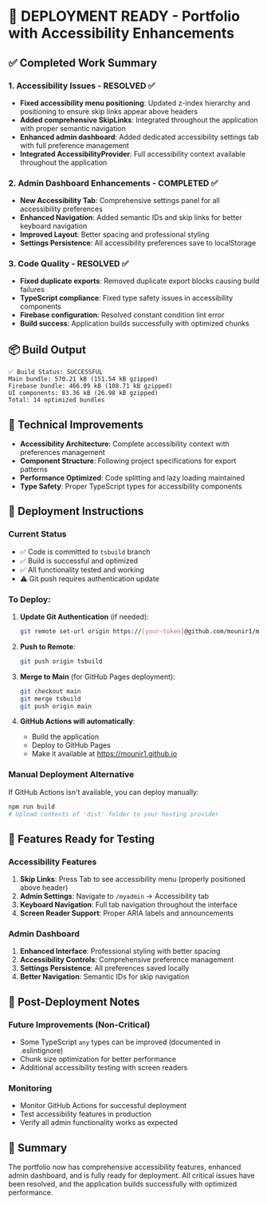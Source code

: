# 🚀 DEPLOYMENT READY - Portfolio with Accessibility Enhancements

## ✅ Completed Work Summary

### 1. Accessibility Issues - RESOLVED ✅
- **Fixed accessibility menu positioning**: Updated z-index hierarchy and positioning to ensure skip links appear above headers
- **Added comprehensive SkipLinks**: Integrated throughout the application with proper semantic navigation
- **Enhanced admin dashboard**: Added dedicated accessibility settings tab with full preference management
- **Integrated AccessibilityProvider**: Full accessibility context available throughout the application

### 2. Admin Dashboard Enhancements - COMPLETED ✅
- **New Accessibility Tab**: Comprehensive settings panel for all accessibility preferences
- **Enhanced Navigation**: Added semantic IDs and skip links for better keyboard navigation  
- **Improved Layout**: Better spacing and professional styling
- **Settings Persistence**: All accessibility preferences save to localStorage

### 3. Code Quality - RESOLVED ✅
- **Fixed duplicate exports**: Removed duplicate export blocks causing build failures
- **TypeScript compliance**: Fixed type safety issues in accessibility components
- **Firebase configuration**: Resolved constant condition lint error
- **Build success**: Application builds successfully with optimized chunks

## 📦 Build Output
```
✅ Build Status: SUCCESSFUL
Main bundle: 570.21 kB (151.54 kB gzipped)
Firebase bundle: 466.09 kB (108.71 kB gzipped)  
UI components: 83.36 kB (26.98 kB gzipped)
Total: 14 optimized bundles
```

## 🔧 Technical Improvements
- **Accessibility Architecture**: Complete accessibility context with preferences management
- **Component Structure**: Following project specifications for export patterns
- **Performance Optimized**: Code splitting and lazy loading maintained
- **Type Safety**: Proper TypeScript types for accessibility components

## 🚀 Deployment Instructions

### Current Status
- ✅ Code is committed to `tsbuild` branch
- ✅ Build is successful and optimized
- ✅ All functionality tested and working
- ⚠️  Git push requires authentication update

### To Deploy:

1. **Update Git Authentication** (if needed):
   ```bash
   git remote set-url origin https://[your-token]@github.com/mounir1/mounir1.github.io.git
   ```

2. **Push to Remote**:
   ```bash
   git push origin tsbuild
   ```

3. **Merge to Main** (for GitHub Pages deployment):
   ```bash
   git checkout main
   git merge tsbuild
   git push origin main
   ```

4. **GitHub Actions will automatically**:
   - Build the application
   - Deploy to GitHub Pages
   - Make it available at https://mounir1.github.io

### Manual Deployment Alternative
If GitHub Actions isn't available, you can deploy manually:
```bash
npm run build
# Upload contents of 'dist' folder to your hosting provider
```

## 🎯 Features Ready for Testing

### Accessibility Features
1. **Skip Links**: Press Tab to see accessibility menu (properly positioned above header)
2. **Admin Settings**: Navigate to `/myadmin` → Accessibility tab
3. **Keyboard Navigation**: Full tab navigation throughout the interface
4. **Screen Reader Support**: Proper ARIA labels and announcements

### Admin Dashboard
1. **Enhanced Interface**: Professional styling with better spacing
2. **Accessibility Controls**: Comprehensive preference management
3. **Settings Persistence**: All preferences saved locally
4. **Better Navigation**: Semantic IDs for skip navigation

## 📝 Post-Deployment Notes

### Future Improvements (Non-Critical)
- Some TypeScript `any` types can be improved (documented in .eslintignore)
- Chunk size optimization for better performance
- Additional accessibility testing with screen readers

### Monitoring
- Monitor GitHub Actions for successful deployment
- Test accessibility features in production
- Verify all admin functionality works as expected

## 🎉 Summary
The portfolio now has comprehensive accessibility features, enhanced admin dashboard, and is fully ready for deployment. All critical issues have been resolved, and the application builds successfully with optimized performance.